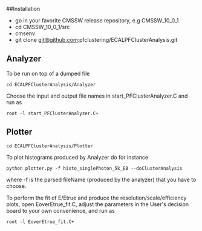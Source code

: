##Installation 
- go in your favorite CMSSW release repository, e.g CMSSW_10_0_1
- cd CMSSW_10_0_1/src
- cmsenv
- git clone git@github.com:pfclustering/ECALPFClusterAnalysis.git


## Analyzer

To be run on top of a dumped file

```
cd ECALPFClusterAnalysis/Analyzer
```

Choose the input and output file names in start_PFClusterAnalyzer.C and run as 

```
root -l start_PFClusterAnalyzer.C+
```


## Plotter

```
cd ECALPFClusterAnalysis/Plotter
```

To plot histograms produced by Analyzer do for instance

```
python plotter.py -f histo_singlePhoton_5k_EB --doClusterAnalysis
```

where -f is the parsed fileName (produced by the analyzer) that you have to choose.

To perform the fit of E/Etrue and produce the resolution/scale/efficiency plots, open EoverEtrue_fit.C, adjust the parameters in the User's decision board to your own convenience, and run as

```
root -l EoverEtrue_fit.C+
```





